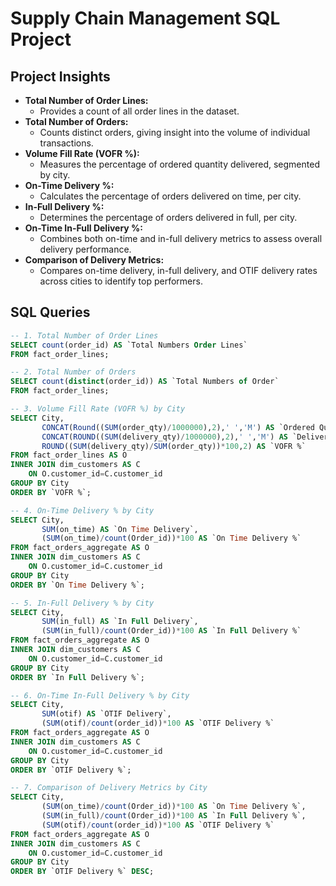 # Supply Chain Management SQL Project

## Project Insights

- **Total Number of Order Lines:**
  - Provides a count of all order lines in the dataset.
- **Total Number of Orders:**
  - Counts distinct orders, giving insight into the volume of individual transactions.
- **Volume Fill Rate (VOFR %):**
  - Measures the percentage of ordered quantity delivered, segmented by city.
- **On-Time Delivery %:**
  - Calculates the percentage of orders delivered on time, per city.
- **In-Full Delivery %:**
  - Determines the percentage of orders delivered in full, per city.
- **On-Time In-Full Delivery %:**
  - Combines both on-time and in-full delivery metrics to assess overall delivery performance.
- **Comparison of Delivery Metrics:**
  - Compares on-time delivery, in-full delivery, and OTIF delivery rates across cities to identify top performers.

## SQL Queries

```sql
-- 1. Total Number of Order Lines
SELECT count(order_id) AS `Total Numbers Order Lines`
FROM fact_order_lines;

-- 2. Total Number of Orders
SELECT count(distinct(order_id)) AS `Total Numbers of Order`
FROM fact_order_lines;

-- 3. Volume Fill Rate (VOFR %) by City
SELECT City,
       CONCAT(Round((SUM(order_qty)/1000000),2),' ','M') AS `Ordered Quantity`,
       CONCAT(ROUND((SUM(delivery_qty)/1000000),2),' ','M') AS `Delivered Quantity`,
       ROUND((SUM(delivery_qty)/SUM(order_qty))*100,2) AS `VOFR %`
FROM fact_order_lines AS O
INNER JOIN dim_customers AS C
    ON O.customer_id=C.customer_id
GROUP BY City
ORDER BY `VOFR %`;

-- 4. On-Time Delivery % by City
SELECT City,
       SUM(on_time) AS `On Time Delivery`,
       (SUM(on_time)/count(Order_id))*100 AS `On Time Delivery %` 
FROM fact_orders_aggregate AS O
INNER JOIN dim_customers AS C
    ON O.customer_id=C.customer_id
GROUP BY City
ORDER BY `On Time Delivery %`;

-- 5. In-Full Delivery % by City
SELECT City,
       SUM(in_full) AS `In Full Delivery`,
       (SUM(in_full)/count(Order_id))*100 AS `In Full Delivery %` 
FROM fact_orders_aggregate AS O
INNER JOIN dim_customers AS C
    ON O.customer_id=C.customer_id
GROUP BY City
ORDER BY `In Full Delivery %`;

-- 6. On-Time In-Full Delivery % by City
SELECT City,
       SUM(otif) AS `OTIF Delivery`,
       (SUM(otif)/count(order_id))*100 AS `OTIF Delivery %`
FROM fact_orders_aggregate AS O
INNER JOIN dim_customers AS C
    ON O.customer_id=C.customer_id
GROUP BY City
ORDER BY `OTIF Delivery %`;

-- 7. Comparison of Delivery Metrics by City
SELECT City,
       (SUM(on_time)/count(Order_id))*100 AS `On Time Delivery %`,
       (SUM(in_full)/count(Order_id))*100 AS `In Full Delivery %`,
       (SUM(otif)/count(order_id))*100 AS `OTIF Delivery %`
FROM fact_orders_aggregate AS O
INNER JOIN dim_customers AS C
    ON O.customer_id=C.customer_id
GROUP BY City
ORDER BY `OTIF Delivery %` DESC;
